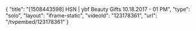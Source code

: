 {
    "title": "[1508443598] HSN | ybf Beauty Gifts 10.18.2017 - 01 PM",
    "type": "solo",
    "layout": "iframe-static",
    "videoId": "123178361",
    "url": "\/tvpembed\/123178361"
}